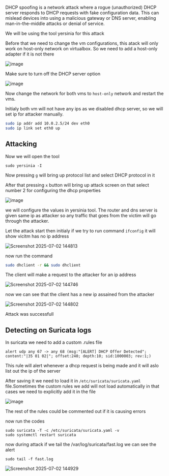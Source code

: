 DHCP spoofing is a network attack where a rogue (unauthorized) DHCP server responds to DHCP requests with fake configuration data. This can mislead devices into using a malicious gateway or DNS server, enabling man-in-the-middle attacks or denial of service.

We will be using the tool yersinia for this attack

Before that we need to change the vm configurations, this atack will only work on host-only network on virtualbox. So we need to add a host-only adapter if it is not there

![image](https://github.com/user-attachments/assets/e0034956-d324-4014-9f89-ebb7f3d42d43)

Make sure to turn off the DHCP server option

![image](https://github.com/user-attachments/assets/c49e4181-423c-4896-bc5e-3b5d12ec555d)

Now change the network for both vms to `host-only` network and restart the vms.

Initialy both vm will not have any ips as we disabled dhcp server, so we will set ip for attacker manually.

```bash
sudo ip addr add 10.0.2.5/24 dev eth0
sudo ip link set eth0 up
```
## Attacking
Now we will open the tool

```
sudo yersinia -I
```

Now pressing `g` will bring up protocol list and select DHCP protocol in it

After that pressing `x` button will bring up attack screen on that select number 2 for configuring the dhcp properties

![image](https://github.com/user-attachments/assets/f1ee690c-2be5-43db-add0-3df82de9a982)

we will configure the values in yersinia tool. The router and dns server is given same ip as attacker so any traffic that goes from the victim will go through the attacker.

Let the attack start then initialy if we try to run command `ifconfig` it will show vicitm has no ip address

![Screenshot 2025-07-02 144813](https://github.com/user-attachments/assets/235b28f8-27b1-45d7-9e6e-1cd2e2db0c29)

now run the command

```bash
sudo dhclient -r && sudo dhclient
```
The client will make a request to the attacker for an ip address

![Screenshot 2025-07-02 144746](https://github.com/user-attachments/assets/9e3ce4ce-0904-4c77-8617-918135c8dd4f)

now we can see that the client has a new ip assained from the attacker

![Screenshot 2025-07-02 144802](https://github.com/user-attachments/assets/9620a012-9b07-43d2-988b-eaab89643b1f)

Attack was successfull

## Detecting on Suricata logs

In suricata we need to add a custom .rules file

```
alert udp any 67 -> any 68 (msg:"[ALERT] DHCP Offer Detected"; content:"|35 01 02|"; offset:240; depth:10; sid:1000003; rev:1;)
```

This rule will alert whenever a dhcp request is being made and it will aslo list out the ip of the server

After saving it we need to load it in `/etc/suricata/suricata.yaml` file.Sometimes the custom rules we add will not load automatically in that cases we need to explicitly add it in the file

![image](https://github.com/user-attachments/assets/e73ab470-7ccb-46ea-b221-2106ab959651)

The rest of the rules could be commented out if it is causing errors

now run the codes

```
sudo suricata -T -c /etc/suricata/suricata.yaml -v
sudo systemctl restart suricata
```

now during attack if we tail the /var/log/suricata/fast.log we can see the alert

```
sudo tail -f fast.log
```

![Screenshot 2025-07-02 144929](https://github.com/user-attachments/assets/4c94db32-41e2-47ce-b68d-48dd163d7adc)

